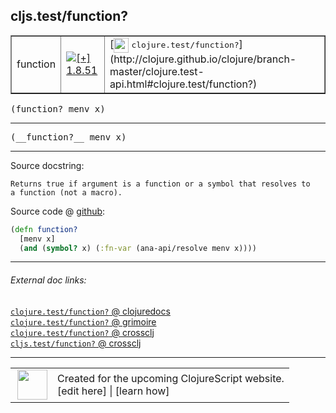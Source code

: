 ## cljs.test/function?



 <table border="1">
<tr>
<td>function</td>
<td><a href="https://github.com/cljsinfo/cljs-api-docs/tree/1.8.51"><img valign="middle" alt="[+] 1.8.51" title="Added in 1.8.51" src="https://img.shields.io/badge/+-1.8.51-lightgrey.svg"></a> </td>
<td>
[<img height="24px" valign="middle" src="http://i.imgur.com/1GjPKvB.png"> <samp>clojure.test/function?</samp>](http://clojure.github.io/clojure/branch-master/clojure.test-api.html#clojure.test/function?)
</td>
</tr>
</table>

<samp>(function? menv x)</samp><br>

---

 <samp>
(__function?__ menv x)<br>
</samp>

---





Source docstring:

```
Returns true if argument is a function or a symbol that resolves to
a function (not a macro).
```


Source code @ [github]():

```clj
(defn function?
  [menv x]
  (and (symbol? x) (:fn-var (ana-api/resolve menv x))))
```

<!--
Repo - tag - source tree - lines:

 <pre>

</pre>

-->

---



###### External doc links:

[`clojure.test/function?` @ clojuredocs](http://clojuredocs.org/clojure.test/function_q)<br>
[`clojure.test/function?` @ grimoire](http://conj.io/store/v1/org.clojure/clojure/1.7.0-beta3/clj/clojure.test/function%3F/)<br>
[`clojure.test/function?` @ crossclj](http://crossclj.info/fun/clojure.test/function%3F.html)<br>
[`cljs.test/function?` @ crossclj](http://crossclj.info/fun/cljs.test/function%3F.html)<br>

---

 <table>
<tr><td>
<img valign="middle" align="right" width="48px" src="http://i.imgur.com/Hi20huC.png">
</td><td>
Created for the upcoming ClojureScript website.<br>
[edit here] | [learn how]
</td></tr></table>

[edit here]:https://github.com/cljsinfo/cljs-api-docs/blob/master/cljsdoc/cljs.test/functionQMARK.cljsdoc
[learn how]:https://github.com/cljsinfo/cljs-api-docs/wiki/cljsdoc-files

<!--

This information was too distracting to show to readers, but I'll leave it
commented here since it is helpful to:

- pretty-print the data used to generate this document
- and show how to retrieve that data



The API data for this symbol:

```clj
{:ns "cljs.test",
 :name "function?",
 :signature ["[menv x]"],
 :name-encode "functionQMARK",
 :history [["+" "1.8.51"]],
 :type "function",
 :clj-equiv {:full-name "clojure.test/function?",
             :url "http://clojure.github.io/clojure/branch-master/clojure.test-api.html#clojure.test/function?"},
 :full-name-encode "cljs.test/functionQMARK",
 :source {:code "(defn function?\n  [menv x]\n  (and (symbol? x) (:fn-var (ana-api/resolve menv x))))",
          :title "Source code",
          :repo "clojurescript",
          :tag "r1.8.51",
          :filename "src/main/cljs/cljs/test.cljc",
          :lines [19 23],
          :url "https://github.com/clojure/clojurescript/blob/r1.8.51/src/main/cljs/cljs/test.cljc#L19-L23"},
 :usage ["(function? menv x)"],
 :full-name "cljs.test/function?",
 :docstring "Returns true if argument is a function or a symbol that resolves to\na function (not a macro).",
 :cljsdoc-url "https://github.com/cljsinfo/cljs-api-docs/blob/master/cljsdoc/cljs.test/functionQMARK.cljsdoc"}

```

Retrieve the API data for this symbol:

```clj
;; from Clojure REPL
(require '[clojure.edn :as edn])
(-> (slurp "https://raw.githubusercontent.com/cljsinfo/cljs-api-docs/catalog/cljs-api.edn")
    (edn/read-string)
    (get-in [:symbols "cljs.test/function?"]))
```

-->
